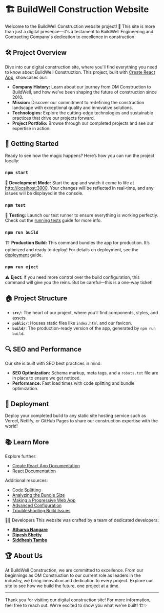 # 🏗️ BuildWell Construction Website

Welcome to the BuildWell Construction website project! 🎉 This site is more than just a digital presence—it's a testament to BuildWell Engineering and Contracting Company's dedication to excellence in construction.

## 🛠️ Project Overview

Dive into our digital construction site, where you'll find everything you need to know about BuildWell Construction. This project, built with [Create React App](https://github.com/facebook/create-react-app), showcases our:

- **Company History:** Learn about our journey from OM Construction to BuildWell, and how we’ve been shaping the future of construction since 2010.
- **Mission:** Discover our commitment to redefining the construction landscape with exceptional quality and innovative solutions.
- **Technologies:** Explore the cutting-edge technologies and sustainable practices that drive our projects forward.
- **Project Portfolio:** Browse through our completed projects and see our expertise in action.

## 🚀 Getting Started

Ready to see how the magic happens? Here’s how you can run the project locally:

### `npm start`

🔨 **Development Mode:** Start the app and watch it come to life at [http://localhost:3000](http://localhost:3000). Your changes will be reflected in real-time, and any issues will be displayed in the console.

### `npm test`

🧪 **Testing:** Launch our test runner to ensure everything is working perfectly. Check out the [running tests](https://facebook.github.io/create-react-app/docs/running-tests) guide for more info.

### `npm run build`

🏗️ **Production Build:** This command bundles the app for production. It’s optimized and ready to deploy! For details on deployment, see the [deployment](https://facebook.github.io/create-react-app/docs/deployment) guide.

### `npm run eject`

⚠️ **Eject:** If you need more control over the build configuration, this command will give you the reins. But be careful—this is a one-way ticket!

## 🏠 Project Structure

- **`src/`**: The heart of our project, where you’ll find components, styles, and assets.
- **`public/`**: Houses static files like `index.html` and our favicon.
- **`build/`**: The production-ready version of the app, generated by `npm run build`.

## 🔍 SEO and Performance

Our site is built with SEO best practices in mind:
- **SEO Optimization:** Schema markup, meta tags, and a `robots.txt` file are in place to ensure we get noticed.
- **Performance:** Fast load times with code splitting and bundle optimization.

## 🚀 Deployment

Deploy your completed build to any static site hosting service such as Vercel, Netlify, or GitHub Pages to share our construction expertise with the world!

## 📚 Learn More

Explore further:
- [Create React App Documentation](https://facebook.github.io/create-react-app/docs/getting-started)
- [React Documentation](https://reactjs.org/)

Additional resources:
- [Code Splitting](https://facebook.github.io/create-react-app/docs/code-splitting)
- [Analyzing the Bundle Size](https://facebook.github.io/create-react-app/docs/analyzing-the-bundle-size)
- [Making a Progressive Web App](https://facebook.github.io/create-react-app/docs/making-a-progressive-web-app)
- [Advanced Configuration](https://facebook.github.io/create-react-app/docs/advanced-configuration)
- [Troubleshooting Build Issues](https://facebook.github.io/create-react-app/docs/troubleshooting#npm-run-build-fails-to-minify)

🧑‍💻 Developers
This website was crafted by a team of dedicated developers:

- **[Atharva Nangare](https://github.com/atharvagithubgg)**
- **[Dipesh Shetty](https://github.com/DIPESHSHETTY)**
- **[Siddhesh Tambe](https://github.com/SiddheshTambe45)**

## 🏆 About Us

At BuildWell Construction, we are committed to excellence. From our beginnings as OM Construction to our current role as leaders in the industry, we bring innovation and dedication to every project. Explore our site to see how we build the future, one project at a time.

---

Thank you for visiting our digital construction site! For more information, feel free to reach out. We’re excited to show you what we’ve built! 🏗️✨
